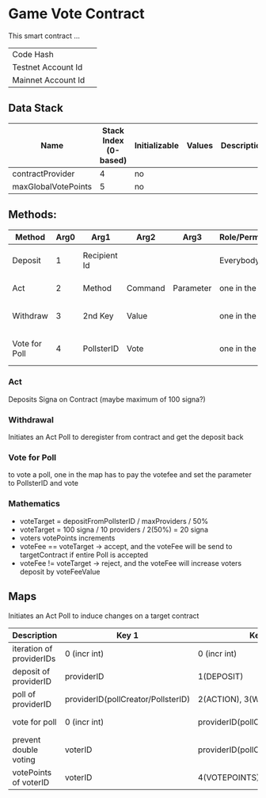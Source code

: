 # Game Vote Contract

This smart contract ...

|                    |                         |
|--------------------|-------------------------|
| Code Hash          |                         |
| Testnet Account Id |                         |
| Mainnet Account Id |                         |

## Data Stack

| Name                | Stack Index (0-based) | Initializable | Values | Description |
|---------------------|-----------------------|---------------|--------|-------------|
| contractProvider    | 4                     | no            |        | <TODO>      |
| maxGlobalVotePoints | 5                     | no            |        | <TODO>      |

## Methods:

| Method        | Arg0 | Arg1         | Arg2    | Arg3      | Role/Permission | Description                |
|---------------|------|--------------|---------|-----------|-----------------|----------------------------|
| Deposit       | 1    | Recipient Id |         |           | Everybody       | Deposits Signa on contract |
| Act           | 2    | Method       | Command | Parameter | one in the map  | initiate a act poll        |
| Withdraw      | 3    | 2nd Key      | Value   |           | one in the map  | initiate a withdrawal poll |
| Vote for Poll | 4    | PollsterID   | Vote    |           | one in the map  | vote for a initiated poll  |


### Act

Deposits Signa on Contract (maybe maximum of 100 signa?)

### Withdrawal

Initiates an Act Poll to deregister from contract and get the deposit back

### Vote for Poll

to vote a poll, one in the map has to pay the votefee and set the parameter to PollsterID and vote

### Mathematics
- voteTarget = depositFromPollsterID / maxProviders / 50%
- voteTarget = 100 signa / 10 providers / 2(50%) = 20 signa
- voters votePoints increments
- voteFee == voteTarget -> accept, and the voteFee will be send to targetContract if entire Poll is accepted
- voteFee != voteTarget -> reject, and the voteFee will increase voters deposit by voteFeeValue


## Maps

Initiates an Act Poll to induce changes on a target contract

| Description              | Key 1                              | Key 2                              | Value                                   |
|--------------------------|------------------------------------|------------------------------------|-----------------------------------------|
| iteration of providerIDs | 0 (incr int)                       | 0 (incr int)                       | providerID                              |
| deposit of providerID    | providerID                         | 1(DEPOSIT)                         | 100(signa)                              |
| poll of providerID       | providerID(pollCreator/PollsterID) | 2(ACTION), 3(WITHDRAWAL)           | 0(no poll active) or > 0(poll active)   |
| vote for poll            | 0 (incr int)                       | providerID(pollCreator/PollsterID) | vote(match or not)                      |
| prevent double voting    | voterID                            | providerID(pollCreator/PollsterID) | vote(alreadyVoted != 0; notVoted == 0)  |
| votePoints of voterID    | voterID                            | 4(VOTEPOINTS)                      | 0(int)                                  |

